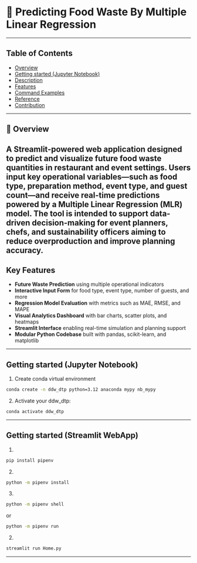 # 🌱 Predicting Food Waste By Multiple Linear Regression
---

## Table of Contents
- [Overview](#-overview)
- [Getting started (Jupyter Notebook)](#getting-started-jupyter-notebook)
- [Description](#descripton)
- [Features](#features)
- [Command Examples](#)
- [Reference](#reference)
- [Contribution](#contribution)
---

## 📝 Overview
A Streamlit-powered web application designed to predict and visualize future food waste quantities in restaurant and event settings. Users input key operational variables—such as food type, preparation method, event type, and guest count—and receive real-time predictions powered by a Multiple Linear Regression (MLR) model. The tool is intended to support data-driven decision-making for event planners, chefs, and sustainability officers aiming to reduce overproduction and improve planning accuracy.
---

## Key Features

- **Future Waste Prediction** using multiple operational indicators
- **Interactive Input Form** for food type, event type, number of guests, and more
- **Regression Model Evaluation** with metrics such as MAE, RMSE, and MAPE
- **Visual Analytics Dashboard** with bar charts, scatter plots, and heatmaps
- **Streamlit Interface** enabling real-time simulation and planning support
- **Modular Python Codebase** built with pandas, scikit-learn, and matplotlib
---

## Getting started (Jupyter Notebook)
1. Create conda virtual environment
``` bash
conda create -n ddw_dtp python=3.12 anaconda mypy nb_mypy
```

2. Activate your ddw_dtp:
``` bash
conda activate ddw_dtp
```
---

## Getting started (Streamlit WebApp)
1.
``` bash
pip install pipenv
```

2. 
``` bash
python -m pipenv install
```

3. 
``` bash
python -m pipenv shell
```
or 
``` bash
python -m pipenv run
```

2. 
``` bash
streamlit run Home.py
```
---

